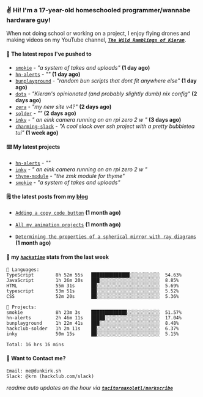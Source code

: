 ### ✌️ Hi! I'm a 17-year-old homeschooled programmer/wannabe hardware guy!

When not doing school or working on a project, I enjoy flying drones and making videos on my YouTube channel, [**_`The Wild Ramblings of Kieran`_**](https://youtube.com/@kieran.rambles).

#### 👷 The latest repos I've pushed to

- [`smokie`](https://github.com/taciturnaxolotl/smokie) - _"a system of takes and uploads"_ **(1 day ago)**
- [`hn-alerts`](https://github.com/taciturnaxolotl/hn-alerts) - _""_ **(1 day ago)**
- [`bunplayground`](https://github.com/taciturnaxolotl/bunplayground) - _"random bun scripts that dont fit anywhere else"_ **(1 day ago)**
- [`dots`](https://github.com/taciturnaxolotl/dots) - _"Kieran's opinionated (and probably slightly dumb) nix config"_ **(2 days ago)**
- [`zera`](https://github.com/taciturnaxolotl/zera) - _"my new site v4?"_ **(2 days ago)**
- [`solder`](https://github.com/hackclub/solder) - _""_ **(2 days ago)**
- [`inky`](https://github.com/taciturnaxolotl/inky) - _" an eink camera running on an rpi zero 2 w "_ **(3 days ago)**
- [`charming-slack`](https://github.com/taciturnaxolotl/charming-slack) - _"A cool slack over ssh project with a pretty bubbletea tui"_ **(1 week ago)**

#### ⌨️ My latest projects

- [`hn-alerts`](https://github.com/taciturnaxolotl/hn-alerts) - _""_
- [`inky`](https://github.com/taciturnaxolotl/inky) - _" an eink camera running on an rpi zero 2 w "_
- [`thyme-module`](https://github.com/taciturnaxolotl/thyme-module) - _"the zmk module for thyme"_
- [`smokie`](https://github.com/taciturnaxolotl/smokie) - _"a system of takes and uploads"_

#### 🗒️ the latest posts from my [blog](https://dunkirk.sh)

- [`Adding a copy code button`](https://dunkirk.sh/blog/adding-a-copy-button/) **(1 month ago)**

- [`All my animation projects`](https://dunkirk.sh/blog/my-animations/) **(1 month ago)**

- [`Determining the properties of a spherical mirror with ray diagrams`](https://dunkirk.sh/blog/spherical-ray-diagrams/) **(1 month ago)**



#### 📡 my [_`hackatime`_](https://waka.hackclub.com) stats from the last week

```text
💾 Languages:
TypeScript        8h 52m 55s   ██████████████░░░░░░░░░░░  54.63%
JavaScript        1h 26m 20s   ███░░░░░░░░░░░░░░░░░░░░░░  8.85%
HTML              55m 31s      ██░░░░░░░░░░░░░░░░░░░░░░░  5.69%
typescript        53m 51s      ██░░░░░░░░░░░░░░░░░░░░░░░  5.52%
CSS               52m 20s      ██░░░░░░░░░░░░░░░░░░░░░░░  5.36%

💼 Projects:
smokie            8h 23m 3s    █████████████░░░░░░░░░░░░  51.57%
hn-alerts         2h 46m 11s   █████░░░░░░░░░░░░░░░░░░░░  17.04%
bunplayground     1h 22m 41s   ███░░░░░░░░░░░░░░░░░░░░░░  8.48%
hackclub-solder   1h 2m 11s    ██░░░░░░░░░░░░░░░░░░░░░░░  6.37%
inky              50m 15s      ██░░░░░░░░░░░░░░░░░░░░░░░  5.15%

Total: 16 hrs 16 mins
```

#### 📮 Want to Contact me?

```text
Email: me@dunkirk.sh
Slack: @krn (hackclub.com/slack)
```

_readme auto updates on the hour via [**`taciturnaxolotl/markscribe`**](https://github.com/taciturnaxolotl/markscribe)_
